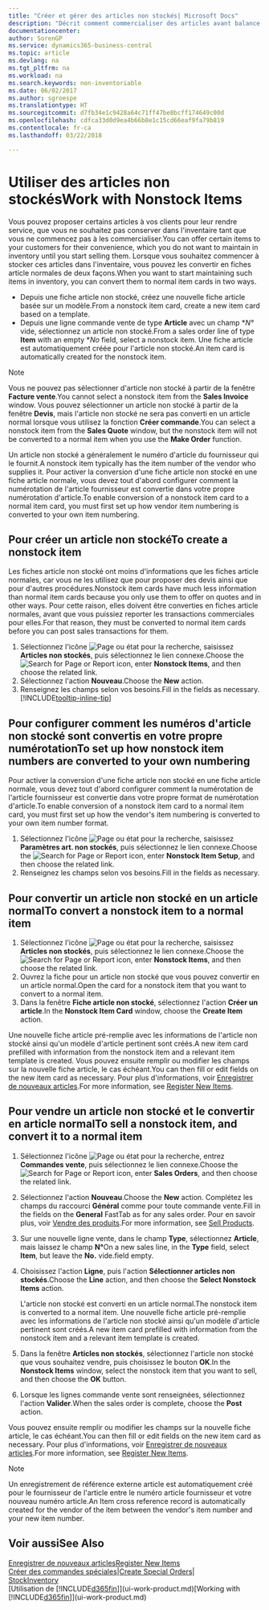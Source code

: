 ```yaml
---
title: "Créer et gérer des articles non stockés| Microsoft Docs"
description: "Décrit comment commercialiser des articles avant balance stock ou des articles qui ne sont pas mis à jour dans votre inventaire."
documentationcenter: 
author: SorenGP
ms.service: dynamics365-business-central
ms.topic: article
ms.devlang: na
ms.tgt_pltfrm: na
ms.workload: na
ms.search.keywords: non-inventoriable
ms.date: 06/02/2017
ms.author: sgroespe
ms.translationtype: HT
ms.sourcegitcommit: d7fb34e1c9428a64c71ff47be8bcff174649c00d
ms.openlocfilehash: cdfca33d0d9ea4b66b8e1c15cd66eaf9fa79b819
ms.contentlocale: fr-ca
ms.lasthandoff: 03/22/2018

---
```

# <a name="work-with-nonstock-items"></a><span data-ttu-id="79f42-103">Utiliser des articles non stockés</span><span class="sxs-lookup"><span data-stu-id="79f42-103">Work with Nonstock Items</span></span>
<span data-ttu-id="79f42-104">Vous pouvez proposer certains articles à vos clients pour leur rendre service, que vous ne souhaitez pas conserver dans l'inventaire tant que vous ne commencez pas à les commercialiser.</span><span class="sxs-lookup"><span data-stu-id="79f42-104">You can offer certain items to your customers for their convenience, which you do not want to maintain in inventory until you start selling them.</span></span> <span data-ttu-id="79f42-105">Lorsque vous souhaitez commencer à stocker ces articles dans l'inventaire, vous pouvez les convertir en fiches article normales de deux façons.</span><span class="sxs-lookup"><span data-stu-id="79f42-105">When you want to start maintaining such items in inventory, you can convert them to normal item cards in two ways.</span></span>

* <span data-ttu-id="79f42-106">Depuis une fiche article non stocké, créez une nouvelle fiche article basée sur un modèle.</span><span class="sxs-lookup"><span data-stu-id="79f42-106">From a nonstock item card, create a new item card based on a template.</span></span>
* <span data-ttu-id="79f42-107">Depuis une ligne commande vente de type **Article** avec un champ \**N°* vide, sélectionnez un article non stocké.</span><span class="sxs-lookup"><span data-stu-id="79f42-107">From a sales order line of type **Item** with an empty \**No* field, select a nonstock item.</span></span> <span data-ttu-id="79f42-108">Une fiche article est automatiquement créée pour l'article non stocké.</span><span class="sxs-lookup"><span data-stu-id="79f42-108">An item card is automatically created for the nonstock item.</span></span>

> [!NOTE]  
>   <span data-ttu-id="79f42-109">Vous ne pouvez pas sélectionner d'article non stocké à partir de la fenêtre **Facture vente**.</span><span class="sxs-lookup"><span data-stu-id="79f42-109">You cannot select a nonstock item from the **Sales Invoice** window.</span></span> <span data-ttu-id="79f42-110">Vous pouvez sélectionner un article non stocké à partir de la fenêtre **Devis**, mais l'article non stocké ne sera pas converti en un article normal lorsque vous utilisez la fonction **Créer commande**.</span><span class="sxs-lookup"><span data-stu-id="79f42-110">You can select a nonstock item from the **Sales Quote** window, but the nonstock item will not be converted to a normal item when you use the **Make Order** function.</span></span>

<span data-ttu-id="79f42-111">Un article non stocké a généralement le numéro d'article du fournisseur qui le fournit.</span><span class="sxs-lookup"><span data-stu-id="79f42-111">A nonstock item typically has the item number of the vendor who supplies it.</span></span> <span data-ttu-id="79f42-112">Pour activer la conversion d'une fiche article non stocké en une fiche article normale, vous devez tout d'abord configurer comment la numérotation de l'article fournisseur est convertie dans votre propre numérotation d'article.</span><span class="sxs-lookup"><span data-stu-id="79f42-112">To enable conversion of a nonstock item card to a normal item card, you must first set up how vendor item numbering is converted to your own item numbering.</span></span>   

## <a name="to-create-a-nonstock-item"></a><span data-ttu-id="79f42-113">Pour créer un article non stocké</span><span class="sxs-lookup"><span data-stu-id="79f42-113">To create a nonstock item</span></span>
<span data-ttu-id="79f42-114">Les fiches article non stocké ont moins d'informations que les fiches article normales, car vous ne les utilisez que pour proposer des devis ainsi que pour d'autres procédures.</span><span class="sxs-lookup"><span data-stu-id="79f42-114">Nonstock item cards have much less information than normal item cards because you only use them to offer on quotes and in other ways.</span></span> <span data-ttu-id="79f42-115">Pour cette raison, elles doivent être converties en fiches article normales, avant que vous puissiez reporter les transactions commerciales pour elles.</span><span class="sxs-lookup"><span data-stu-id="79f42-115">For that reason, they must be converted to normal item cards before you can post sales transactions for them.</span></span>

1. <span data-ttu-id="79f42-116">Sélectionnez l'icône ![Page ou état pour la recherche](media/ui-search/search_small.png "icône Page ou état pour la recherche"), saisissez **Articles non stockés**, puis sélectionnez le lien connexe.</span><span class="sxs-lookup"><span data-stu-id="79f42-116">Choose the ![Search for Page or Report](media/ui-search/search_small.png "Search for Page or Report icon") icon, enter **Nonstock Items**, and then choose the related link.</span></span>
2. <span data-ttu-id="79f42-117">Sélectionnez l'action **Nouveau**.</span><span class="sxs-lookup"><span data-stu-id="79f42-117">Choose the **New** action.</span></span>
3. <span data-ttu-id="79f42-118">Renseignez les champs selon vos besoins.</span><span class="sxs-lookup"><span data-stu-id="79f42-118">Fill in the fields as necessary.</span></span> [!INCLUDE[tooltip-inline-tip](includes/tooltip-inline-tip_md.md)]

## <a name="to-set-up-how-nonstock-item-numbers-are-converted-to-your-own-numbering"></a><span data-ttu-id="79f42-119">Pour configurer comment les numéros d'article non stocké sont convertis en votre propre numérotation</span><span class="sxs-lookup"><span data-stu-id="79f42-119">To set up how nonstock item numbers are converted to your own numbering</span></span>
<span data-ttu-id="79f42-120">Pour activer la conversion d'une fiche article non stocké en une fiche article normale, vous devez tout d'abord configurer comment la numérotation de l'article fournisseur est convertie dans votre propre format de numérotation d'article.</span><span class="sxs-lookup"><span data-stu-id="79f42-120">To enable conversion of a nonstock item card to a normal item card, you must first set up how the vendor's item numbering is converted to your own item number format.</span></span>

1. <span data-ttu-id="79f42-121">Sélectionnez l'icône ![Page ou état pour la recherche](media/ui-search/search_small.png "icône Page ou état pour la recherche"), saisissez **Paramètres art. non stockés**, puis sélectionnez le lien connexe.</span><span class="sxs-lookup"><span data-stu-id="79f42-121">Choose the ![Search for Page or Report](media/ui-search/search_small.png "Search for Page or Report icon") icon, enter **Nonstock Item Setup**, and then choose the related link.</span></span>
2. <span data-ttu-id="79f42-122">Renseignez les champs selon vos besoins.</span><span class="sxs-lookup"><span data-stu-id="79f42-122">Fill in the fields as necessary.</span></span>

## <a name="to-convert-a-nonstock-item-to-a-normal-item"></a><span data-ttu-id="79f42-123">Pour convertir un article non stocké en un article normal</span><span class="sxs-lookup"><span data-stu-id="79f42-123">To convert a nonstock item to a normal item</span></span>
1. <span data-ttu-id="79f42-124">Sélectionnez l'icône ![Page ou état pour la recherche](media/ui-search/search_small.png "icône Page ou état pour la recherche"), saisissez **Articles non stockés**, puis sélectionnez le lien connexe.</span><span class="sxs-lookup"><span data-stu-id="79f42-124">Choose the ![Search for Page or Report](media/ui-search/search_small.png "Search for Page or Report icon") icon, enter **Nonstock Items**, and then choose the related link.</span></span>
2. <span data-ttu-id="79f42-125">Ouvrez la fiche pour un article non stocké que vous pouvez convertir en un article normal.</span><span class="sxs-lookup"><span data-stu-id="79f42-125">Open the card for a nonstock item that you want to convert to a normal item.</span></span>
3. <span data-ttu-id="79f42-126">Dans la fenêtre **Fiche article non stocké**, sélectionnez l'action **Créer un article**.</span><span class="sxs-lookup"><span data-stu-id="79f42-126">In the **Nonstock Item Card** window, choose the **Create Item** action.</span></span>

<span data-ttu-id="79f42-127">Une nouvelle fiche article pré-remplie avec les informations de l'article non stocké ainsi qu'un modèle d'article pertinent sont créés.</span><span class="sxs-lookup"><span data-stu-id="79f42-127">A new item card prefilled with information from the nonstock item and a relevant item template is created.</span></span> <span data-ttu-id="79f42-128">Vous pouvez ensuite remplir ou modifier les champs sur la nouvelle fiche article, le cas échéant.</span><span class="sxs-lookup"><span data-stu-id="79f42-128">You can then fill or edit fields on the new item card as necessary.</span></span> <span data-ttu-id="79f42-129">Pour plus d'informations, voir [Enregistrer de nouveaux articles](inventory-how-register-new-items.md).</span><span class="sxs-lookup"><span data-stu-id="79f42-129">For more information, see [Register New Items](inventory-how-register-new-items.md).</span></span>

## <a name="to-sell-a-nonstock-item-and-convert-it-to-a-normal-item"></a><span data-ttu-id="79f42-130">Pour vendre un article non stocké et le convertir en article normal</span><span class="sxs-lookup"><span data-stu-id="79f42-130">To sell a nonstock item, and convert it to a normal item</span></span>
1. <span data-ttu-id="79f42-131">Sélectionnez l'icône ![Page ou état pour la recherche](media/ui-search/search_small.png "Page ou état pour la recherche"), entrez **Commandes vente**, puis sélectionnez le lien connexe.</span><span class="sxs-lookup"><span data-stu-id="79f42-131">Choose the ![Search for Page or Report](media/ui-search/search_small.png "Search for Page or Report icon") icon, enter **Sales Orders**, and then choose the related link.</span></span>
2. <span data-ttu-id="79f42-132">Sélectionnez l'action **Nouveau**.</span><span class="sxs-lookup"><span data-stu-id="79f42-132">Choose the **New** action.</span></span> <span data-ttu-id="79f42-133">Complétez les champs du raccourci **Général** comme pour toute commande vente.</span><span class="sxs-lookup"><span data-stu-id="79f42-133">Fill in the fields on the **General** FastTab as for any sales order.</span></span> <span data-ttu-id="79f42-134">Pour en savoir plus, voir [Vendre des produits](sales-how-sell-products.md).</span><span class="sxs-lookup"><span data-stu-id="79f42-134">For more information, see [Sell Products](sales-how-sell-products.md).</span></span>
3. <span data-ttu-id="79f42-135">Sur une nouvelle ligne vente, dans le champ **Type**, sélectionnez **Article**, mais laissez le champ **N°**</span><span class="sxs-lookup"><span data-stu-id="79f42-135">On a new sales line, in the **Type** field, select **Item**, but leave the **No.**</span></span> <span data-ttu-id="79f42-136">vide.</span><span class="sxs-lookup"><span data-stu-id="79f42-136">field empty.</span></span>
4. <span data-ttu-id="79f42-137">Choisissez l'action **Ligne**, puis l'action **Sélectionner articles non stockés**.</span><span class="sxs-lookup"><span data-stu-id="79f42-137">Choose the **Line** action, and then choose the **Select Nonstock Items** action.</span></span>

    <span data-ttu-id="79f42-138">L'article non stocké est converti en un article normal.</span><span class="sxs-lookup"><span data-stu-id="79f42-138">The nonstock item is converted to a normal item.</span></span> <span data-ttu-id="79f42-139">Une nouvelle fiche article pré-remplie avec les informations de l'article non stocké ainsi qu'un modèle d'article pertinent sont créés.</span><span class="sxs-lookup"><span data-stu-id="79f42-139">A new item card prefilled with information from the nonstock item and a relevant item template is created.</span></span>
5. <span data-ttu-id="79f42-140">Dans la fenêtre **Articles non stockés**, sélectionnez l'article non stocké que vous souhaitez vendre, puis choisissez le bouton **OK**.</span><span class="sxs-lookup"><span data-stu-id="79f42-140">In the **Nonstock Items** window, select the nonstock item that you want to sell, and then choose the **OK** button.</span></span>
6. <span data-ttu-id="79f42-141">Lorsque les lignes commande vente sont renseignées, sélectionnez l'action **Valider**.</span><span class="sxs-lookup"><span data-stu-id="79f42-141">When the sales order is complete, choose the **Post** action.</span></span>

<span data-ttu-id="79f42-142">Vous pouvez ensuite remplir ou modifier les champs sur la nouvelle fiche article, le cas échéant.</span><span class="sxs-lookup"><span data-stu-id="79f42-142">You can then fill or edit fields on the new item card as necessary.</span></span> <span data-ttu-id="79f42-143">Pour plus d'informations, voir [Enregistrer de nouveaux articles](inventory-how-register-new-items.md).</span><span class="sxs-lookup"><span data-stu-id="79f42-143">For more information, see [Register New Items](inventory-how-register-new-items.md).</span></span>

> [!NOTE]  
>   <span data-ttu-id="79f42-144">Un enregistrement de référence externe article est automatiquement créé pour le fournisseur de l'article entre le numéro article fournisseur et votre nouveau numéro article.</span><span class="sxs-lookup"><span data-stu-id="79f42-144">An Item cross reference record is automatically created for the vendor of the item between the vendor's item number and your new item number.</span></span>

## <a name="see-also"></a><span data-ttu-id="79f42-145">Voir aussi</span><span class="sxs-lookup"><span data-stu-id="79f42-145">See Also</span></span>
[<span data-ttu-id="79f42-146">Enregistrer de nouveaux articles</span><span class="sxs-lookup"><span data-stu-id="79f42-146">Register New Items</span></span>](inventory-how-register-new-items.md)  
<span data-ttu-id="79f42-147">[Créer des commandes spéciales](sales-how-to-create-special-orders.md)|</span><span class="sxs-lookup"><span data-stu-id="79f42-147">[Create Special Orders](sales-how-to-create-special-orders.md)|</span></span>  
[<span data-ttu-id="79f42-148">Stock</span><span class="sxs-lookup"><span data-stu-id="79f42-148">Inventory</span></span>](inventory-manage-inventory.md)  
<span data-ttu-id="79f42-149">[Utilisation de [!INCLUDE[d365fin](includes/d365fin_md.md)]](ui-work-product.md)</span><span class="sxs-lookup"><span data-stu-id="79f42-149">[Working with [!INCLUDE[d365fin](includes/d365fin_md.md)]](ui-work-product.md)</span></span>

